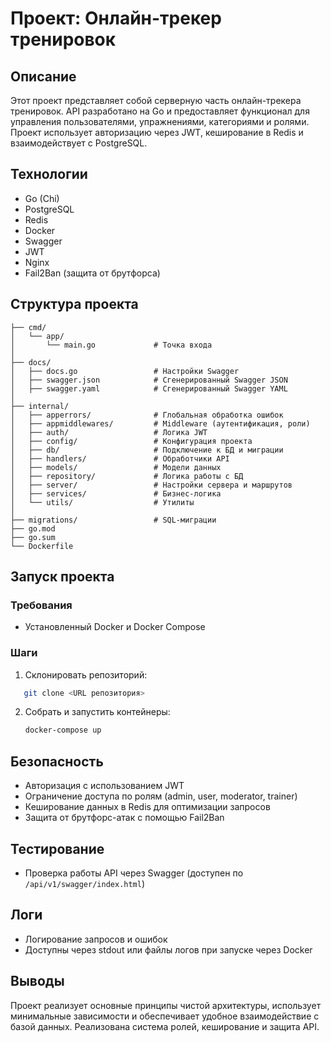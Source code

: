 # Проект: Онлайн-трекер тренировок

## Описание

Этот проект представляет собой серверную часть онлайн-трекера тренировок. API разработано на Go и предоставляет функционал для управления пользователями, упражнениями, категориями и ролями. Проект использует авторизацию через JWT, кеширование в Redis и взаимодействует с PostgreSQL.

## Технологии

- Go (Chi)
- PostgreSQL
- Redis
- Docker
- Swagger
- JWT
- Nginx
- Fail2Ban (защита от брутфорса)

## Структура проекта

```
├── cmd/
│   └── app/
│       └── main.go             # Точка входа
│
├── docs/
│   ├── docs.go                 # Настройки Swagger
│   ├── swagger.json            # Сгенерированный Swagger JSON
│   ├── swagger.yaml            # Сгенерированный Swagger YAML
│
├── internal/
│   ├── apperrors/              # Глобальная обработка ошибок
│   ├── appmiddlewares/         # Middleware (аутентификация, роли)
│   ├── auth/                   # Логика JWT
│   ├── config/                 # Конфигурация проекта
│   ├── db/                     # Подключение к БД и миграции
│   ├── handlers/               # Обработчики API
│   ├── models/                 # Модели данных
│   ├── repository/             # Логика работы с БД
│   ├── server/                 # Настройки сервера и маршрутов
│   ├── services/               # Бизнес-логика
│   └── utils/                  # Утилиты
│
├── migrations/                 # SQL-миграции
├── go.mod
├── go.sum
└── Dockerfile
```

## Запуск проекта

### Требования

- Установленный Docker и Docker Compose

### Шаги

1. Склонировать репозиторий:
```sh
   git clone <URL репозитория>
   ```
2. Собрать и запустить контейнеры:

   ```sh
   docker-compose up
   ```

## Безопасность

- Авторизация с использованием JWT
- Ограничение доступа по ролям (admin, user, moderator, trainer)
- Кеширование данных в Redis для оптимизации запросов
- Защита от брутфорс-атак с помощью Fail2Ban

## Тестирование

- Проверка работы API через Swagger (доступен по `/api/v1/swagger/index.html`)

## Логи

- Логирование запросов и ошибок
- Доступны через stdout или файлы логов при запуске через Docker

## Выводы

Проект реализует основные принципы чистой архитектуры, использует минимальные зависимости и обеспечивает удобное взаимодействие с базой данных. Реализована система ролей, кеширование и защита API.
